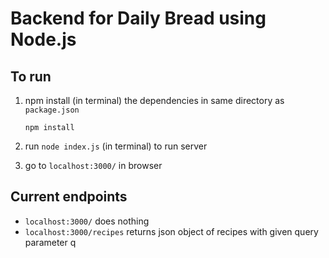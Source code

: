 # Backend for Daily Bread using Node.js

## To run
1. npm install (in terminal) the dependencies in same directory as `package.json`

    `npm install`

2. run `node index.js` (in terminal) to run server

3. go to `localhost:3000/` in browser

## Current endpoints
- `localhost:3000/` does nothing
- `localhost:3000/recipes` returns json object of recipes with given query parameter q
